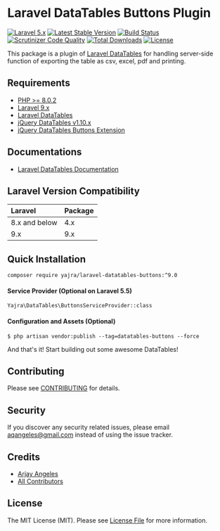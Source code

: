 # Laravel DataTables Buttons Plugin

[![Laravel 5.x](https://img.shields.io/badge/Laravel-5.x-orange.svg)](http://laravel.com)
[![Latest Stable Version](https://img.shields.io/packagist/v/yajra/laravel-datatables-buttons.svg)](https://packagist.org/packages/yajra/laravel-datatables-buttons)
[![Build Status](https://travis-ci.org/yajra/laravel-datatables-buttons.svg?branch=master)](https://travis-ci.org/yajra/laravel-datatables-buttons)
[![Scrutinizer Code Quality](https://scrutinizer-ci.com/g/yajra/laravel-datatables-buttons/badges/quality-score.png?b=master)](https://scrutinizer-ci.com/g/yajra/laravel-datatables-buttons/?branch=master)
[![Total Downloads](https://img.shields.io/packagist/dt/yajra/laravel-datatables-buttons.svg)](https://packagist.org/packages/yajra/laravel-datatables-buttons)
[![License](https://img.shields.io/github/license/mashape/apistatus.svg)](https://packagist.org/packages/yajra/laravel-datatables-buttons)

This package is a plugin of [Laravel DataTables](https://github.com/yajra/laravel-datatables) for handling server-side function of exporting the table as csv, excel, pdf and printing.

## Requirements

- [PHP >= 8.0.2](http://php.net/)
- [Laravel 9.x](https://github.com/laravel/framework)
- [Laravel DataTables](https://github.com/yajra/laravel-datatables)
- [jQuery DataTables v1.10.x](http://datatables.net/)
- [jQuery DataTables Buttons Extension](https://datatables.net/reference/button/)

## Documentations

- [Laravel DataTables Documentation](http://yajrabox.com/docs/laravel-datatables)

## Laravel Version Compatibility

| Laravel       | Package |
|:--------------|:--------|
| 8.x and below | 4.x     |
| 9.x           | 9.x     |

## Quick Installation

`composer require yajra/laravel-datatables-buttons:^9.0`

#### Service Provider (Optional on Laravel 5.5)

`Yajra\DataTables\ButtonsServiceProvider::class`

#### Configuration and Assets (Optional)

`$ php artisan vendor:publish --tag=datatables-buttons --force`

And that's it! Start building out some awesome DataTables!

## Contributing

Please see [CONTRIBUTING](https://github.com/yajra/laravel-datatables-buttons/blob/master/.github/CONTRIBUTING.md) for details.

## Security

If you discover any security related issues, please email [aqangeles@gmail.com](mailto:aqangeles@gmail.com) instead of using the issue tracker.

## Credits

- [Arjay Angeles](https://github.com/yajra)
- [All Contributors](https://github.com/yajra/laravel-datatables-buttons/graphs/contributors)

## License

The MIT License (MIT). Please see [License File](https://github.com/yajra/laravel-datatables-buttons/blob/master/LICENSE.md) for more information.
